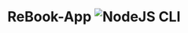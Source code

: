 # ReBook-App ![NodeJS CLI](https://github.com/kamkanev/ReBook-App/workflows/NodeJS%20CLI/badge.svg?branch=master)
